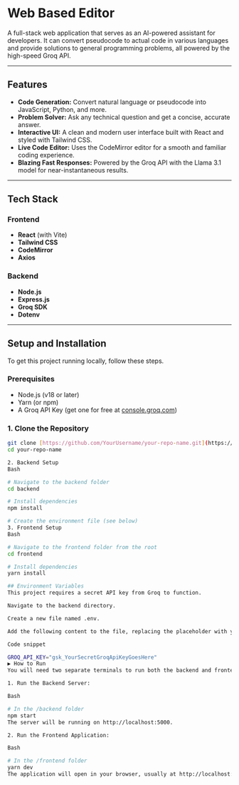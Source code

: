 # Web Based Editor

A full-stack web application that serves as an AI-powered assistant for developers. It can convert pseudocode to actual code in various languages and provide solutions to general programming problems, all powered by the high-speed Groq API.

---

## Features

* **Code Generation:** Convert natural language or pseudocode into JavaScript, Python, and more.
* **Problem Solver:** Ask any technical question and get a concise, accurate answer.
* **Interactive UI:** A clean and modern user interface built with React and styled with Tailwind CSS.
* **Live Code Editor:** Uses the CodeMirror editor for a smooth and familiar coding experience.
* **Blazing Fast Responses:** Powered by the Groq API with the Llama 3.1 model for near-instantaneous results.

---

## Tech Stack

### Frontend
* **React** (with Vite)
* **Tailwind CSS**
* **CodeMirror**
* **Axios**

### Backend
* **Node.js**
* **Express.js**
* **Groq SDK**
* **Dotenv**

---

## Setup and Installation

To get this project running locally, follow these steps.

### Prerequisites
* Node.js (v18 or later)
* Yarn (or npm)
* A Groq API Key (get one for free at [console.groq.com](https://console.groq.com/))

### 1. Clone the Repository
```bash
git clone [https://github.com/YourUsername/your-repo-name.git](https://github.com/YourUsername/your-repo-name.git)
cd your-repo-name

2. Backend Setup
Bash

# Navigate to the backend folder
cd backend

# Install dependencies
npm install

# Create the environment file (see below)
3. Frontend Setup
Bash

# Navigate to the frontend folder from the root
cd frontend

# Install dependencies
yarn install

## Environment Variables
This project requires a secret API key from Groq to function.

Navigate to the backend directory.

Create a new file named .env.

Add the following content to the file, replacing the placeholder with your actual key:

Code snippet

GROQ_API_KEY="gsk_YourSecretGroqApiKeyGoesHere"
▶️ How to Run
You will need two separate terminals to run both the backend and frontend servers.

1. Run the Backend Server:

Bash

# In the /backend folder
npm start
The server will be running on http://localhost:5000.

2. Run the Frontend Application:

Bash

# In the /frontend folder
yarn dev
The application will open in your browser, usually at http://localhost:5173.